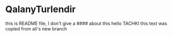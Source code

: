 # QalanyTurlendir
this is README file, I don't give a #### about this
hello
TACHKI
this text was copied from ali's new branch
